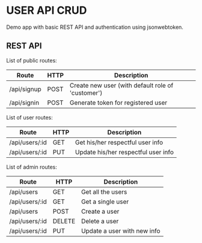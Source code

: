 # USER API CRUD
Demo app with basic REST API and authentication using jsonwebtoken.

## REST API
List of public routes:

Route | HTTP | Description
------|------|------------
/api/signup | POST | Create new user (with default role of 'customer')
/api/signin | POST | Generate token for registered user


List of user routes:

Route | HTTP | Description
------|------|------------
/api/users/:id | GET | Get his/her respectful user info
/api/users/:id | PUT | Update his/her respectful user info

List of admin routes:

Route | HTTP | Description
------|------|------------
/api/users | GET | Get all the users
/api/users/:id | GET | Get a single user
/api/users | POST | Create a user
/api/users/:id | DELETE | Delete a user
/api/users/:id | PUT | Update a user with new info

